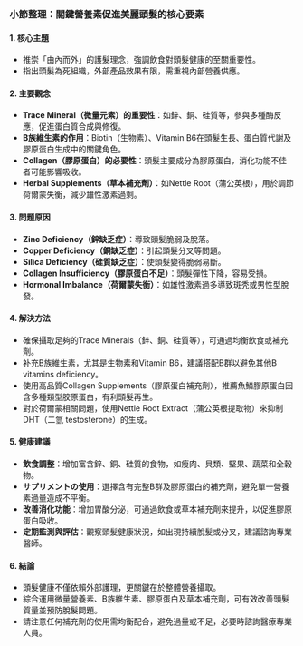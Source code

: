 ### 小節整理：關鍵營養素促進美麗頭髮的核心要素

#### 1. 核心主題  
- 推崇「由內而外」的護髮理念，強調飲食對頭髮健康的至關重要性。
- 指出頭髮為死組織，外部產品效果有限，需重視內部營養供應。

#### 2. 主要觀念  
- **Trace Mineral（微量元素）的重要性**：如鋅、銅、硅質等，參與多種酶反應，促進蛋白質合成與修復。
- **B族維生素的作用**：Biotin（生物素）、Vitamin B6在頭髮生長、蛋白質代謝及膠原蛋白生成中的關鍵角色。
- **Collagen（膠原蛋白）的必要性**：頭髮主要成分為膠原蛋白，消化功能不佳者可能影響吸收。
- **Herbal Supplements（草本補充劑）**：如Nettle Root（蒲公英根），用於調節荷爾蒙失衡，減少雄性激素過剩。

#### 3. 問題原因  
- **Zinc Deficiency（鋅缺乏症）**：導致頭髮脆弱及脫落。
- **Copper Deficiency（銅缺乏症）**：引起頭髮分叉等問題。
- **Silica Deficiency（硅質缺乏症）**：使頭髮變得脆弱易斷。
- **Collagen Insufficiency（膠原蛋白不足）**：頭髮彈性下降，容易受損。
- **Hormonal Imbalance（荷爾蒙失衡）**：如雄性激素過多導致斑秃或男性型脫發。

#### 4. 解決方法  
- 確保攝取足夠的Trace Minerals（鋅、銅、硅質等），可通過均衡飲食或補充劑。
- 补充B族維生素，尤其是生物素和Vitamin B6，建議搭配B群以避免其他B vitamins deficiency。
- 使用高品質Collagen Supplements（膠原蛋白補充劑），推薦魚鱗膠原蛋白因含多種類型胶原蛋白，有利頭髮再生。
- 對於荷爾蒙相關問題，使用Nettle Root Extract（蒲公英根提取物）來抑制DHT（二氫 testosterone）的生成。

#### 5. 健康建議  
- **飲食調整**：增加富含鋅、銅、硅質的食物，如瘦肉、貝類、堅果、蔬菜和全穀物。
- **サプリメントの使用**：選擇含有完整B群及膠原蛋白的補充劑，避免單一營養素過量造成不平衡。
- **改善消化功能**：增加胃酸分泌，可通過飲食或草本補充劑來提升，以促進膠原蛋白吸收。
- **定期監測與評估**：觀察頭髮健康狀況，如出現持續脫髮或分叉，建議諮詢專業醫師。

#### 6. 結論  
- 頭髮健康不僅依賴外部護理，更關鍵在於整體營養攝取。
- 綜合運用微量營養素、B族維生素、膠原蛋白及草本補充劑，可有效改善頭髮質量並預防脫髮問題。
- 請注意任何補充劑的使用需均衡配合，避免過量或不足，必要時諮詢醫療專業人員。